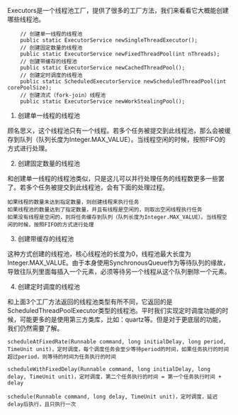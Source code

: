 Executors是一个线程池工厂，提供了很多的工厂方法，我们来看看它大概能创建哪些线程池。
    
        // 创建单一线程的线程池
        public static ExecutorService newSingleThreadExecutor();
        // 创建固定数量的线程池
        public static ExecutorService newFixedThreadPool(int nThreads);
        // 创建带缓存的线程池
        public static ExecutorService newCachedThreadPool();
        // 创建定时调度的线程池
        public static ScheduledExecutorService newScheduledThreadPool(int corePoolSize);
        // 创建流式（fork-join）线程池
        public static ExecutorService newWorkStealingPool();

1. 创建单一线程的线程池

顾名思义，这个线程池只有一个线程。若多个任务被提交到此线程池，那么会被缓存到队列（队列长度为Integer.MAX_VALUE）。当线程空闲的时候，按照FIFO的方式进行处理。

2. 创建固定数量的线程池

和创建单一线程的线程池类似，只是这儿可以并行处理任务的线程数更多一些罢了。若多个任务被提交到此线程池，会有下面的处理过程。

    如果线程的数量未达到指定数量，则创建线程来执行任务
    如果线程池的数量达到了指定数量，并且有线程是空闲的，则取出空闲线程执行任务
    如果没有线程是空闲的，则将任务缓存到队列（队列长度为Integer.MAX_VALUE）。当线程空闲的时候，按照FIFO的方式进行处理

3. 创建带缓存的线程池

这种方式创建的线程池，核心线程池的长度为0，线程池最大长度为Integer.MAX_VALUE。由于本身使用SynchronousQueue作为等待队列的缘故，导致往队列里面每插入一个元素，必须等待另一个线程从这个队列删除一个元素。

4. 创建定时调度的线程池

和上面3个工厂方法返回的线程池类型有所不同，它返回的是ScheduledThreadPoolExecutor类型的线程池。平时我们实现定时调度功能的时候，可能更多的是使用第三方类库，比如：quartz等。但是对于更底层的功能，我们仍然需要了解。


    scheduleAtFixedRate(Runnable command, long initialDelay, long period, TimeUnit unit)，定时调度，每个调度任务会至少等待period的时间，如果任务执行的时间超过period，则等待的时间为任务执行的时间
    
    scheduleWithFixedDelay(Runnable command, long initialDelay, long delay, TimeUnit unit)，定时调度，第二个任务执行的时间 = 第一个任务执行时间 + delay
    
    schedule(Runnable command, long delay, TimeUnit unit)，定时调度，延迟delay后执行，且只执行一次
